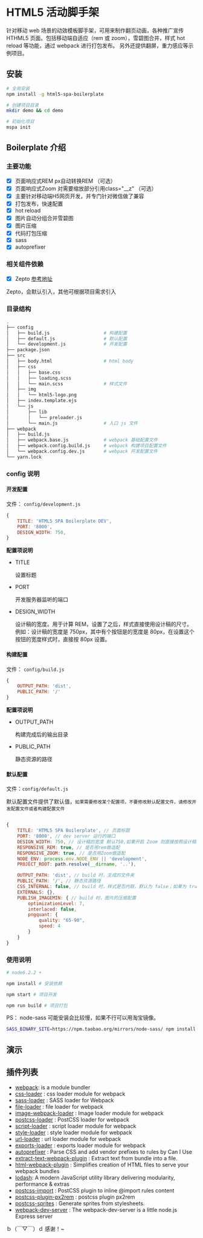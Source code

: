 # HTML5 活动脚手架

针对移动 web 场景的动效模板脚手架，可用来制作翻页动画，各种推广宣传 HTHML5 页面。包括移动端自适应（rem 或 zoom），雪碧图合并，样式 hot reload 等功能，通过 webpack 进行打包发布。
另外还提供翻屏，重力感应等示例项目。

## 安装

```bash
# 全局安装
npm install -g html5-spa-boilerplate

# 创建项目目录
mkdir demo && cd demo

# 初始化项目
mspa init  
```

## Boilerplate 介绍 

### 主要功能

- [x] 页面响应式REM px自动转换REM （可选）
- [x] 页面响应式Zoom 对需要缩放部分引用class="__z" （可选）
- [x] 主要针对移动端H5网页开发，并专门针对微信做了兼容
- [x] 打包发布，快速配置
- [x] hot reload
- [x] 图片自动分组合并雪碧图
- [x] 图片压缩
- [x] 代码打包压缩
- [x] sass
- [x] autoprefixer

### 相关组件依赖 

- [x] Zepto [参考地址](http://zeptojs.com/)

Zepto，会默认引入，其他可根据项目需求引入

### 目录结构
```bash
.
├── config                                                                           
│   ├── build.js                    # 构建配置                    
│   ├── default.js                  # 默认配置
│   └── development.js              # 开发配置
├── package.json                                       
├── src                                      
│   ├── body.html                   # html body
│   ├── css                                       
│   │   ├── base.css    
│   │   ├── loading.scss                                        
│   │   └── main.scss               # 样式文件
│   ├── img
│   │   └── html5-logo.png
│   ├── index.template.ejs          
│   └── js                                        
│       ├── lib                                       
│       │   └── preloader.js                                        
│       └── main.js                 # 入口 js 文件
├── webpack                                       
│   ├── build.js                                        
│   ├── webpack.base.js             # webpack 基础配置文件                         
│   ├── webpack.config.build.js     # webpack 构建项目配置文件                                 
│   └── webpack.config.dev.js       # webpack 开发配置文件                               
└── yarn.lock                                      
```

### config 说明

#### 开发配置
文件： `config/development.js`
```javascript
{
    TITLE: 'HTML5 SPA Boilerplate DEV',
    PORT: '8000',
    DESIGN_WIDTH: 750,
}

```

**配置项说明**
- TITLE

    设置标题

- PORT

    开发服务器监听的端口

- DESIGN_WIDTH

    设计稿的宽度。用于计算 REM，设置了之后，样式直接使用设计稿的尺寸。
    例如：设计稿的宽度是 750px，其中有个按钮是的宽度是 80px，在设置这个按钮的宽度样式时，直接按 80px 设置。

#### 构建配置
文件： `config/build.js`
```javascript
{
    OUTPUT_PATH: 'dist',
    PUBLIC_PATH: '/'
}
```

**配置项说明**
- OUTPUT_PATH

    构建完成后的输出目录

- PUBLIC_PATH

    静态资源的路径


#### 默认配置 
文件：`config/default.js`

默认配置文件提供了默认值，`如果需要修改某个配置项，不要修改默认配置文件，请修改开发配置文件或者构建配置文件`

```javascript

{
    TITLE: 'HTML5 SPA Boilerplate', // 页面标题
    PORT: '8000', // dev server 运行的端口
    DESIGN_WIDTH: 750, // 设计稿的宽度 默认750,如果开启 Zoom 则直接按照设计稿和屏幕宽度进行缩放
    RESPONSIVE_REM: true, // 是否用rem做适配
    RESPONSIVE_ZOOM: true, // 是否用Zoom做适配
    NODE_ENV: process.env.NODE_ENV || 'development',
    PROJECT_ROOT: path.resolve(__dirname, '..'),

    OUTPUT_PATH: 'dist', // build 时，生成的文件夹
    PUBLIC_PATH: '/', // 静态资源路径
    CSS_INTERNAL: false, // build 时，样式是否内联，默认为 false；如果为 true，则将样式附加到 html header 中作为内联样式
    EXTERNALS: {},
    PUBLISH_IMAGEMIN: { // build 时，图片的压缩配置
        optimizationLevel: 7,
        interlaced: false,
        pngquant: {
            quality: "65-90",
            speed: 4
        }
    }
}
```

### 使用说明

```bash
# node6.2.2 +

npm install # 安装依赖

npm start # 项目开发

npm run build # 项目打包
```

PS： node-sass 可能安装会比较慢，如果不行可以用淘宝镜像。

```bash
SASS_BINARY_SITE=https://npm.taobao.org/mirrors/node-sass/ npm install node-sass
```

## 演示

## 插件列表
* [webpack](https://webpack.github.io/): is a module bundler
* [css-loader](https://github.com/webpack/css-loader) : css loader module for webpack
* [sass-loader](https://github.com/jtangelder/sass-loader) : SASS loader for Webpack
* [file-loader](https://github.com/webpack/file-loader) : file loader for webpack
* [image-webpack-loader](https://github.com/tcoopman/image-webpack-loader) : Image loader module for webpack
* [postcss-loader](https://github.com/postcss/postcss-loader) : PostCSS loader for webpack
* [script-loader](https://github.com/webpack/script-loader) : script loader module for webpack
* [style-loader](https://github.com/webpack/style-loader) : style loader module for webpack
* [url-loader](https://github.com/webpack/url-loader) : url loader module for webpack
* [exports-loader](https://github.com/webpack/exports-loader) : exports loader module for webpack
* [autoprefixer](https://github.com/postcss/autoprefixer) : Parse CSS and add vendor prefixes to rules by Can I Use
* [extract-text-webpack-plugin](https://github.com/webpack/extract-text-webpack-plugin) : Extract text from bundle into a file.
* [html-webpack-plugin](https://github.com/ampedandwired/html-webpack-plugin) : Simplifies creation of HTML files to serve your webpack bundles
* [lodash](https://lodash.com/): A modern JavaScript utility library delivering modularity, performance & extras
* [postcss-import](https://github.com/postcss/postcss-import) : PostCSS plugin to inline @import rules content
* [postcss-plugin-px2rem](https://github.com/ant-tool/postcss-plugin-px2rem) : postcss plugin px2rem
* [postcss-sprites](https://github.com/2createStudio/postcss-sprites) : Generate sprites from stylesheets.
* [webpack-dev-server](https://webpack.github.io/docs/webpack-dev-server.html) : The webpack-dev-server is a little node.js Express server

ｂ（￣▽￣）ｄ 感谢！~
